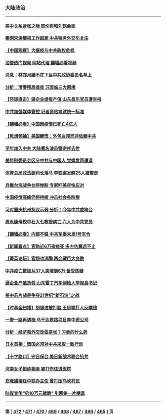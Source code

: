 ### 大陆政治
---
#### [美中关系紧张之际 耶伦将和刘鹤会面](../../pages/ncid277/n13908554.md?01170045) 
#### [秦刚宋涛情报工作起家 中共特务外交引关注](../../pages/ncid277/n13908439.md?01170045) 
#### [【中国观察】大瘟疫与中共政权危机](../../pages/ncid277/n13908319.md?01170045) 
#### [油管热门视频 网站代理 翻墙必看视频](http://138.2.39.72:81/youtube.html?epic-marker?01170045)
#### [消息：林郑月娥不在下届中共政协委员名单上](../../pages/ncid277/n13908361.md?01170045) 
#### [分析：清零残局难收 习面临三大困境](../../pages/ncid277/n13907775.md?01170045) 
#### [【环球直击】逼企业虚报产值 山东昌乐官员遭举报](../../pages/ncid277/n13908326.md?01170045) 
#### [中共加强媒体管控 记者资格考试统一标准](../../pages/ncid277/n13908157.md?01170045) 
#### [【翻墙必看】中国因疫情已死亡4亿人](../../pages/ncid277/n13907918.md?01170045) 
#### [【思想领袖】美国醒悟：外包友邦而非依赖中共](../../pages/ncid277/n13881068.md?01170045) 
#### [早年加入中共 大陆著名演员管宗祥去世](../../pages/ncid277/n13907575.md?01170045) 
#### [美特别委员会区分中共与中国人 党媒发声遭讽](../../pages/ncid277/n13907503.md?01170045) 
#### [体育总局政法副司长落马 李铁案发酵25人被带走](../../pages/ncid277/n13907494.md?01170045) 
#### [兵推台海战争台将惨胜 专家吁美尽快应对](../../pages/ncid277/n13906429.md?01170045) 
#### [中国疫情高峰仍将持续 冲击社会各阶层](../../pages/ncid277/n13907502.md?01170045) 
#### [习对重庆杭州抗议示弱 分析：今年中共或垮台](../../pages/ncid277/n13907481.md?01170045) 
#### [周永康母校中石大七教授病亡 六人为中共党员](../../pages/ncid277/n13907462.md?01170045) 
#### [【翻墙必看】内部不稳 中共军委未发1号军令](../../pages/ncid277/n13907245.md?01170045) 
#### [【新闻看点】官称近6万染疫死 多方估算远不止](../../pages/ncid277/n13907086.md?01170045) 
#### [【菁英论坛】官怨也沸腾 两会藏巨大变数](../../pages/ncid277/n13907061.md?01170045) 
#### [中共疫亡数据从37人突增到6万 备受质疑](../../pages/ncid277/n13907051.md?01170045) 
#### [逼企业产值造假 山东雷丁汽车创始人举报县书记](../../pages/ncid277/n13907065.md?01170045) 
#### [美中芯片战是争夺21世纪“新石油”之战](../../pages/ncid277/n13907046.md?01170045) 
#### [【时事金扫描】胡锡进被打脸 王思聪打人反赚钱](../../pages/ncid277/n13906965.md?01170045) 
#### [一带一路再遇挫 乌干达铁路项目弃中资公司](../../pages/ncid277/n13906962.md?01170045) 
#### [分析：经济和外交改弦易张？习卖的什么药](../../pages/ncid277/n13905805.md?01170045) 
#### [日本首相：盟国必须对中共采取一致行动](../../pages/ncid277/n13906985.md?01170045) 
#### [【十字路口】守日保台 美日新战术联合抗共](../../pages/ncid277/n13906919.md?01170045) 
#### [河南女子拒绝相亲 被打伤住进医院](../../pages/ncid277/n13906872.md?01170045) 
#### [郑雁雄接任中联办主任 曾打压乌坎村民](../../pages/ncid277/n13906758.md?01170045) 
#### [陆媒宣传“扔10万元就跑” 引网络一片嘲讽](../../pages/ncid277/n13906849.md?01170045) 

---
#### 第 [ [472](./472.md?01170045) / [471](./471.md?01170045) / [470](./470.md?01170045) / [469](./469.md?01170045) / [468](./468.md?01170045) / [467](./467.md?01170045) / [466](./466.md?01170045) / [465](./465.md?01170045) ] 页
